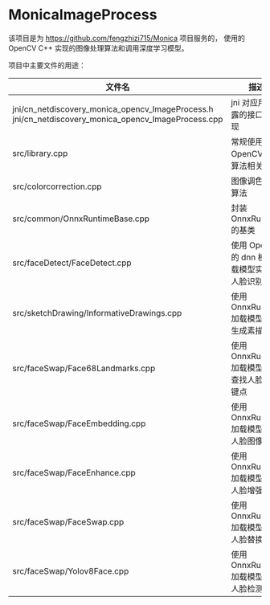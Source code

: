 # MonicaImageProcess

该项目是为 https://github.com/fengzhizi715/Monica 项目服务的，
使用的 OpenCV C++ 实现的图像处理算法和调用深度学习模型。


项目中主要文件的用途：

| 文件名                                                                                                      | 描述                              |
|----------------------------------------------------------------------------------------------------------|---------------------------------|
| jni/cn_netdiscovery_monica_opencv_ImageProcess.h </br>jni/cn_netdiscovery_monica_opencv_ImageProcess.cpp | jni 对应用层暴露的接口和实现          |
| src/library.cpp                                                                                          | 常规使用 OpenCV 图像算法相关的          |
| src/colorcorrection.cpp                                                                                  | 图像调色相关算法                      |
| src/common/OnnxRuntimeBase.cpp                                                                           | 封装 OnnxRuntime 的基类              |
| src/faceDetect/FaceDetect.cpp                                                                            | 使用 OpenCV 的 dnn 模块加载模型实现的人脸识别检测 |
| src/sketchDrawing/InformativeDrawings.cpp                                                                | 使用 OnnxRuntime 加载模型实现生成素描画      |
| src/faceSwap/Face68Landmarks.cpp                                                                         | 使用 OnnxRuntime 加载模型实现查找人脸的关键点   |
| src/faceSwap/FaceEmbedding.cpp                                                                           | 使用 OnnxRuntime 加载模型实现人脸图像映射     |
| src/faceSwap/FaceEnhance.cpp                                                                             | 使用 OnnxRuntime 加载模型实现人脸增强       |
| src/faceSwap/FaceSwap.cpp                                                                                | 使用 OnnxRuntime 加载模型实现人脸替换       |
| src/faceSwap/Yolov8Face.cpp                                                                              | 使用 OnnxRuntime 加载模型实现人脸检测       |